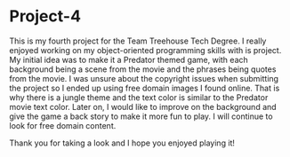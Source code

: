 # Project-4
This is my fourth project for the Team Treehouse Tech Degree. I really enjoyed working on my object-oriented programming skills with is project. My initial idea was to make it a Predator themed game, with each background being a scene from the movie and the phrases being quotes from the movie. I was unsure about the copyright issues when submitting the project so I ended up using free domain images I found online. That is why there is a jungle theme and the text color is similar to the Predator movie text color.
Later on, I would like to improve on the background and give the game a back story to make it more fun to play. I will continue to look for free domain content. 

Thank you for taking a look and I hope you enjoyed playing it!
